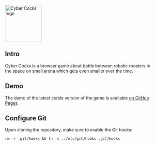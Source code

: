 <img src='https://raw.githubusercontent.com/michailRemmele/cyber-cocks/dev/logo/logo.png' height='120' alt='Cyber Cocks logo' style='image-rendering: pixelated;' />

## Intro
Cyber Cocks is a browser game about battle between robotic roosters in the space on small arena which gets even smaller over the time.

## Demo
The demo of the latest stable version of the game is available [on GitHub Pages](https://michailremmele.github.io/cyber-cocks/).

## Configure Git

Upon cloning the repository, make sure to enable the Git hooks:
```
rm -r .git/hooks && ln -s ../etc/git/hooks .git/hooks
```